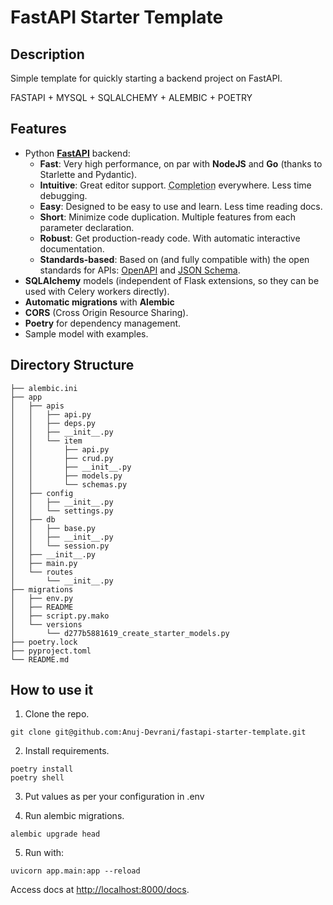 # FastAPI Starter Template

## Description
Simple template for quickly starting a backend project on FastAPI.

FASTAPI + MYSQL + SQLALCHEMY + ALEMBIC + POETRY
## Features

* Python <a href="https://github.com/tiangolo/fastapi" class="external-link" target="_blank">**FastAPI**</a> backend:
    * **Fast**: Very high performance, on par with **NodeJS** and **Go** (thanks to Starlette and Pydantic).
    * **Intuitive**: Great editor support. <abbr title="also known as auto-complete, autocompletion, IntelliSense">Completion</abbr> everywhere. Less time debugging.
    * **Easy**: Designed to be easy to use and learn. Less time reading docs.
    * **Short**: Minimize code duplication. Multiple features from each parameter declaration.
    * **Robust**: Get production-ready code. With automatic interactive documentation.
    * **Standards-based**: Based on (and fully compatible with) the open standards for APIs: <a href="https://github.com/OAI/OpenAPI-Specification" class="external-link" target="_blank">OpenAPI</a> and <a href="http://json-schema.org/" class="external-link" target="_blank">JSON Schema</a>.
* **SQLAlchemy** models (independent of Flask extensions, so they can be used with Celery workers directly).
* **Automatic migrations** with **Alembic**
* **CORS** (Cross Origin Resource Sharing).
* **Poetry** for dependency management.  
* Sample model with examples.

## Directory Structure
```shell
├── alembic.ini
├── app
│   ├── apis
│   │   ├── api.py
│   │   ├── deps.py
│   │   ├── __init__.py
│   │   └── item
│   │       ├── api.py
│   │       ├── crud.py
│   │       ├── __init__.py
│   │       ├── models.py
│   │       └── schemas.py
│   ├── config
│   │   ├── __init__.py
│   │   └── settings.py
│   ├── db
│   │   ├── base.py
│   │   ├── __init__.py
│   │   └── session.py
│   ├── __init__.py
│   ├── main.py
│   └── routes
│       └── __init__.py
├── migrations
│   ├── env.py
│   ├── README
│   ├── script.py.mako
│   └── versions
│       └── d277b5881619_create_starter_models.py
├── poetry.lock
├── pyproject.toml
└── README.md
```

## How to use it
1. Clone the repo.
```shell
git clone git@github.com:Anuj-Devrani/fastapi-starter-template.git
```

2. Install requirements.
```shell
poetry install
poetry shell
```

3. Put values as per your configuration in .env

4. Run alembic migrations.
```shell
alembic upgrade head 
```

5. Run with:
```shell
uvicorn app.main:app --reload
```

Access docs at [http://localhost:8000/docs](http://localhost:8000/docs).
